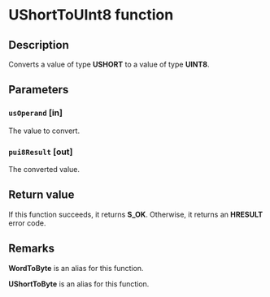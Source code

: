 # UShortToUInt8 function

## Description

Converts a value of type **USHORT** to a value of type **UINT8**.

## Parameters

### `usOperand` [in]

The value to convert.

### `pui8Result` [out]

The converted value.

## Return value

If this function succeeds, it returns **S_OK**. Otherwise, it returns an **HRESULT** error code.

## Remarks

**WordToByte** is an alias for this function.

**UShortToByte** is an alias for this function.